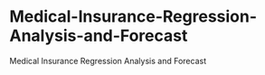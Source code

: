 # Medical-Insurance-Regression-Analysis-and-Forecast
Medical Insurance Regression Analysis and Forecast
